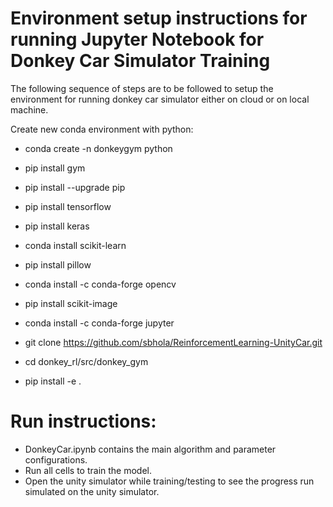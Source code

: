 # Environment setup instructions for running Jupyter Notebook for Donkey Car Simulator Training

The following sequence of steps are to be followed to setup the environment for running donkey car simulator either on cloud or on local machine.

Create new conda environment with python:  
- conda create -n donkeygym python

- pip install gym

- pip install --upgrade pip

- pip install tensorflow

- pip install keras

- conda install scikit-learn

- pip install pillow

- conda install -c conda-forge opencv
 
- pip install scikit-image

- conda install -c conda-forge jupyter

- git clone https://github.com/sbhola/ReinforcementLearning-UnityCar.git

- cd donkey_rl/src/donkey_gym

- pip install -e .



# Run instructions:

- DonkeyCar.ipynb contains the main algorithm and parameter configurations.
- Run all cells to train the model.
- Open the unity simulator while training/testing to see the progress run simulated on the unity simulator.